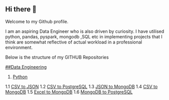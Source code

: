 ## Hi there 👋
Welcome to my Github profile.

I am an aspiring Data Engineer who is also driven by curiosity. I have utilised  python, pandas, pyspark, mongodb ,SQL etc in implementing projects that I think are somewhat reflective of actual workload in a professional environment.

Below is the structure of my GITHUB Repositories 

[##Data Engineering](https://github.com/PrathameshTanavade/Data-Engineering)

1. [Python](https://github.com/PrathameshTanavade/Data-Engineering/tree/main/python)
        
1.1 [CSV to JSON](https://github.com/PrathameshTanavade/Data-Engineering/tree/main/python/csv-json)
1.2 [CSV to PostgreSQL](https://github.com/PrathameshTanavade/Data-Engineering/tree/main/python/csv%20to%20postgrel)
1.3 [JSON to MongoDB](https://github.com/PrathameshTanavade/Data-Engineering/tree/main/python/json%20to%20mongodb)
1.4 [CSV to MongoDB](https://github.com/PrathameshTanavade/Data-Engineering/tree/main/python/csv-mongodb)
1.5 [Excel to MongoDB](https://github.com/PrathameshTanavade/Data-Engineering/tree/main/python/excel-mongodb)
1.6 [MongoDB to PostgreSQL](https://github.com/PrathameshTanavade/Data-Engineering/tree/main/python/mongodb-psql)
    
    





<!--
**PrathameshTanavade/PrathameshTanavade** is a ✨ _special_ ✨ repository because its `README.md` (this file) appears on your GitHub profile.

Here are some ideas to get you started:

- 🔭 I’m currently working on ...
- 🌱 I’m currently learning ...
- 👯 I’m looking to collaborate on ...
- 🤔 I’m looking for help with ...
- 💬 Ask me about ...
- 📫 How to reach me: ...
- 😄 Pronouns: ...
- ⚡ Fun fact: ...
-->


